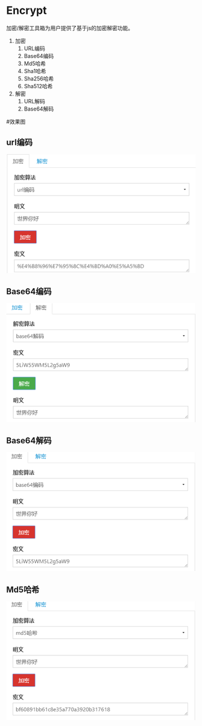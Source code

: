 # Encrypt

加密/解密工具箱为用户提供了基于js的加密解密功能。

1. 加密
   1. URL编码
   2. Base64编码
   3. Md5哈希
   4. Sha1哈希
   5. Sha256哈希
   6. Sha512哈希
2. 解密
   1. URL解码
   2. Base64解码


#效果图

## url编码
![url转码](https://github.com/qianshou/Encrypt/raw/master/%E6%95%88%E6%9E%9C%E5%9B%BE/url.png)

## Base64编码
![Base64转码](https://github.com/qianshou/Encrypt/raw/master/%E6%95%88%E6%9E%9C%E5%9B%BE/base64de.png)

## Base64解码
![Base64解码](https://github.com/qianshou/Encrypt/raw/master/%E6%95%88%E6%9E%9C%E5%9B%BE/base64.png)

## Md5哈希
![Md5哈希](https://github.com/qianshou/Encrypt/raw/master/%E6%95%88%E6%9E%9C%E5%9B%BE/md5.png)